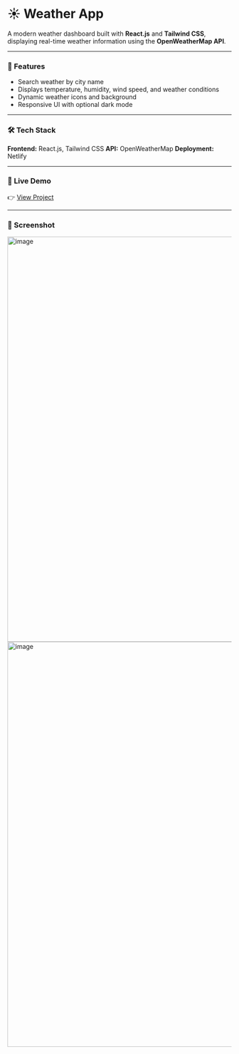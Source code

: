 # ☀️ Weather App

A modern weather dashboard built with **React.js** and **Tailwind CSS**, displaying real-time weather information using the **OpenWeatherMap API**.

---

### 🚀 Features

* Search weather by city name
* Displays temperature, humidity, wind speed, and weather conditions
* Dynamic weather icons and background
* Responsive UI with optional dark mode

---

### 🛠 Tech Stack

**Frontend:** React.js, Tailwind CSS
**API:** OpenWeatherMap
**Deployment:** Netlify

---

### 🔗 Live Demo

👉 [View Project](https://liveweathersiterishi.netlify.app/)

---

### 📸 Screenshot

<img width="1897" height="909" alt="image" src="https://github.com/user-attachments/assets/6bc9bf7b-92dd-4bf5-893d-a31c23c904d3" />
<img width="1897" height="909" alt="image" src="https://github.com/user-attachments/assets/f1a8400f-0acf-49e6-ac7a-4e08dd612c40" />


